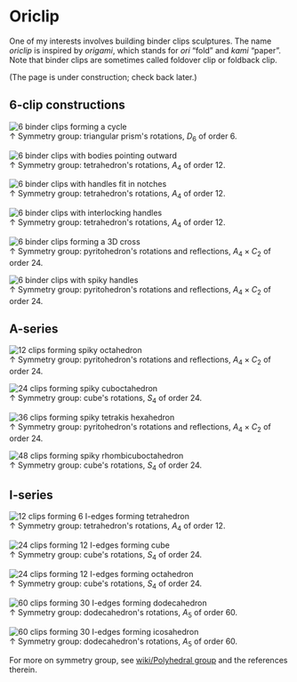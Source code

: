 
# Oriclip

One of my interests involves building binder clips sculptures.
The name *oriclip* is inspired by *origami*,
which stands for *ori* “fold” and *kami* “paper”.
Note that binder clips are sometimes called foldover clip or foldback clip.

(The page is under construction; check back later.)

## 6-clip constructions

![6 binder clips forming a cycle](6cycle.jpg)  
↑ Symmetry group: triangular prism's rotations, $D_6$ of order 6.

![6 binder clips with bodies pointing outward](6wedge.jpg)  
↑ Symmetry group: tetrahedron's rotations, $A_4$ of order 12.

![6 binder clips with handles fit in notches](6fitin.jpg)  
↑ Symmetry group: tetrahedron's rotations, $A_4$ of order 12.

![6 binder clips with interlocking handles](6twist.jpg)  
↑ Symmetry group: tetrahedron's rotations, $A_4$ of order 12.

![6 binder clips forming a 3D cross](6cross.jpg)  
↑ Symmetry group: pyritohedron's rotations and reflections, $A_4\times C_2$ of order 24.

![6 binder clips with spiky handles](6spike.jpg)  
↑ Symmetry group: pyritohedron's rotations and reflections, $A_4\times C_2$ of order 24.

## A-series

![12 clips forming spiky octahedron](A12.jpg)  
↑ Symmetry group: pyritohedron's rotations and reflections, $A_4\times C_2$ of order 24.

![24 clips forming spiky cuboctahedron](A24.jpg)  
↑ Symmetry group: cube's rotations, $S_4$ of order 24.

![36 clips forming spiky tetrakis hexahedron](A36.jpg)  
↑ Symmetry group: pyritohedron's rotations and reflections, $A_4\times C_2$ of order 24.

![48 clips forming spiky rhombicuboctahedron](A48.jpg)  
↑ Symmetry group: cube's rotations, $S_4$ of order 24.

## I-series

![12 clips forming 6 I-edges forming tetrahedron](I12tetra.jpg)  
↑ Symmetry group: tetrahedron's rotations, $A_4$ of order 12.

![24 clips forming 12 I-edges forming cube](I24cube.jpg)  
↑ Symmetry group: cube's rotations, $S_4$ of order 24.

![24 clips forming 12 I-edges forming octahedron](I24octa.jpg)  
↑ Symmetry group: cube's rotations, $S_4$ of order 24.

![60 clips forming 30 I-edges forming dodecahedron](I60dodeca.jpg)  
↑ Symmetry group: dodecahedron's rotations, $A_5$ of order 60.

![60 clips forming 30 I-edges forming icosahedron](I60icosa.jpg)  
↑ Symmetry group: dodecahedron's rotations, $A_5$ of order 60.

For more on symmetry group, see
[wiki/Polyhedral group](https://en.wikipedia.org/wiki/Polyhedral_group)
and the references therein.
